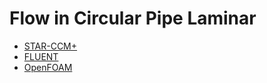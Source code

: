 # Flow in Circular Pipe Laminar
- [STAR-CCM+](https://github.com/teymourj/flow-in-circular-pipe-laminar/tree/master/docs/Star-CCM-Plus)
- [FLUENT](https://github.com/teymourj/flow-in-circular-pipe-laminar/tree/master/docs/Fluent)
- [OpenFOAM](https://github.com/teymourj/flow-in-circular-pipe-laminar/tree/master/docs/Open_Foam)
